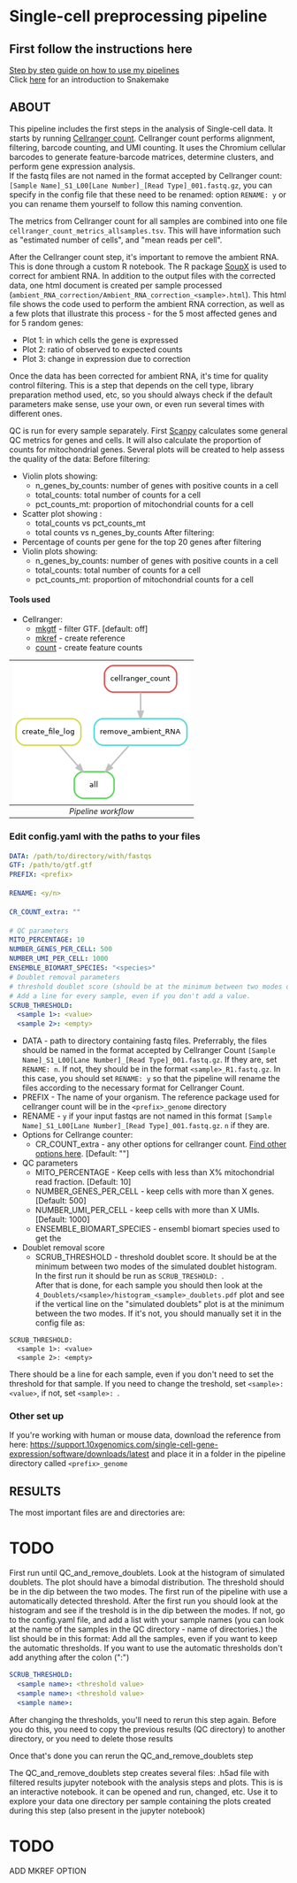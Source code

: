 # Single-cell preprocessing pipeline

## First follow the instructions here

[Step by step guide on how to use my pipelines](https://carolinapb.github.io/2021-06-23-how-to-run-my-pipelines/)  
Click [here](https://github.com/CarolinaPB/snakemake-template/blob/master/Short%20introduction%20to%20Snakemake.pdf) for an introduction to Snakemake

## ABOUT

This pipeline includes the first steps in the analysis of Single-cell data.
It starts by running [Cellranger count](https://support.10xgenomics.com/single-cell-gene-expression/software/pipelines/latest/using/count). Cellranger count performs alignment, filtering, barcode counting, and UMI counting. It uses the Chromium cellular barcodes to generate feature-barcode matrices, determine clusters, and perform gene expression analysis.  
If the fastq files are not named in the format accepted by Cellranger count: `[Sample Name]_S1_L00[Lane Number]_[Read Type]_001.fastq.gz`, you can specify in the config file that these need to be renamed: option `RENAME: y` or you can rename them yourself to follow this naming convention.

The metrics from Cellranger count for all samples are combined into one file `cellranger_count_metrics_allsamples.tsv`. This will have information such as "estimated number of cells", and "mean reads per cell".

After the Cellranger count step, it's important to remove the ambient RNA. This is done through a custom R notebook. The R package [SoupX](https://github.com/constantAmateur/SoupX) is used to correct for ambient RNA. In addition to the output files with the corrected data, one html document is created per sample processed (`ambient_RNA_correction/Ambient_RNA_correction_<sample>.html`). This html file shows the code used to perform the ambient RNA correction, as well as a few plots that illustrate this process - for the 5 most affected genes and for 5 random genes:

- Plot 1: in which cells the gene is expressed
- Plot 2: ratio of observed to expected counts
- Plot 3: change in expression due to correction

Once the data has been corrected for ambient RNA, it's time for quality control filtering. This is a step that depends on the cell type, library preparation method used, etc, so you should always check if the default parameters make sense, use your own, or even run several times with different ones.

QC is run for every sample separately. First [Scanpy](https://scanpy.readthedocs.io/en/stable/) calculates some general QC metrics for genes and cells. It will also calculate the proportion of counts for mitochondrial genes. Several plots will be created to help assess the quality of the data:
Before filtering:
- Violin plots showing:
  - n_genes_by_counts: number of genes with positive counts in a cell
  - total_counts: total number of counts for a cell
  - pct_counts_mt: proportion of mitochondrial counts for a cell
- Scatter plot showing :
  - total_counts vs pct_counts_mt
  - total counts vs n_genes_by_counts
After filtering:
- Percentage of counts per gene for the top 20 genes after filtering
- Violin plots showing:
  - n_genes_by_counts: number of genes with positive counts in a cell
  - total_counts: total number of counts for a cell
  - pct_counts_mt: proportion of mitochondrial counts for a cell



#### Tools used

- Cellranger:
  - [mkgtf](https://support.10xgenomics.com/single-cell-gene-expression/software/pipelines/latest/advanced/references#mkgtf) - filter GTF. [default: off]
  - [mkref](https://support.10xgenomics.com/single-cell-gene-expression/software/pipelines/latest/advanced/references#mkref) - create reference
  - [count](https://support.10xgenomics.com/single-cell-gene-expression/software/pipelines/latest/using/count) - create feature counts

| ![DAG](https://github.com/CarolinaPB/single-cell-data-processing/blob/master/workflow.png) |
|:--:|
|*Pipeline workflow* |

### Edit config.yaml with the paths to your files

```yaml
DATA: /path/to/directory/with/fastqs
GTF: /path/to/gtf.gtf
PREFIX: <prefix>

RENAME: <y/n>

CR_COUNT_extra: ""

# QC parameters
MITO_PERCENTAGE: 10
NUMBER_GENES_PER_CELL: 500 
NUMBER_UMI_PER_CELL: 1000
ENSEMBLE_BIOMART_SPECIES: "<species>"
# Doublet removal parameters
# threshold doublet score (should be at the minimum between two modes of the simulated doublet histogram)
# Add a line for every sample, even if you don't add a value.
SCRUB_THRESHOLD: 
  <sample 1>: <value>
  <sample 2>: <empty>
```

- DATA - path to directory containing fastq files. Preferrably, the files should be named in the format accepted by Cellranger Count `[Sample Name]_S1_L00[Lane Number]_[Read Type]_001.fastq.gz`. If they are, set `RENAME: n`. If not, they should be in the format `<sample>_R1.fastq.gz`. In this case, you should set `RENAME: y` so that the pipeline will rename the files according to the necessary format for Cellranger Count.
- PREFIX - The name of your organism. The reference package used for cellranger count will be in the `<prefix>_genome` directory
- RENAME - `y` if your input fastqs are not named in this format `[Sample Name]_S1_L00[Lane Number]_[Read Type]_001.fastq.gz`. `n` if they are.
- Options for Cellrange counter:
  - CR_COUNT_extra - any other options for cellranger count. [Find other options here](https://support.10xgenomics.com/single-cell-gene-expression/software/pipelines/latest/using/count#cr-count). [Default: ""]
- QC parameters
  - MITO_PERCENTAGE - Keep cells with less than X% mitochondrial read fraction. [Default: 10]
  - NUMBER_GENES_PER_CELL - keep cells with more than X genes. [Default: 500]
  - NUMBER_UMI_PER_CELL - keep cells with more than X UMIs. [Default: 1000]
  - ENSEMBLE_BIOMART_SPECIES -  ensembl biomart species used to get the
- Doublet removal score
  - SCRUB_THRESHOLD - threshold doublet score. It should be at the minimum between two modes of the simulated doublet histogram.   
  In the first run it should be run as `SCRUB_TRESHOLD: `.   
  After that is done, for each sample you should then look at the `4_Doublets/<sample>/histogram_<sample>_doublets.pdf` plot and see if the vertical line on the "simulated doublets" plot is at the minimum between the two modes. If it's not, you should manually set it in the config file as:

```
SCRUB_THRESHOLD: 
  <sample 1>: <value>
  <sample 2>: <empty>
```
There should be a line for each sample, even if you don't need to set the threshold for that sample. If you need to change the treshold, set `<sample>: <value>`, if not, set `<sample>: `.




### Other set up
If you're working with human or mouse data, download the reference from here:
<https://support.10xgenomics.com/single-cell-gene-expression/software/downloads/latest> and place it in a folder in the pipeline directory called `<prefix>_genome`

## RESULTS

The most important files are and directories are:  

# TODO

First run until QC_and_remove_doublets. Look at the histogram of simulated doublets. The plot should have a bimodal distribution. The threshold should be in the dip between the two modes. The first run of the pipeline with use a automatically detected threshold. After the first run you should look at the histogram and see if the treshold is in the dip between the modes. If not, go to the config.yaml file, and add a list with your sample names (you can look at the name of the samples in the QC directory - name of directories.)
the list should be in this format:
Add all the samples, even if you want to keep the automatic thresholds. If you want to use the automatic thresholds don't add anything after the colon (":")

```yaml
SCRUB_THRESHOLD: 
  <sample name>: <threshold value>
  <sample name>: <threshold value>
  <sample name>: 
```

After changing the thresholds, you'll need to rerun this step again. Before you do this, you need to copy the previous results (QC directory) to another directory, or you need to delete those results

Once that's done you can rerun the QC_and_remove_doublets step

The QC_and_remove_doublets step creates several files:
.h5ad file with filtered results
jupyter notebook with the analysis steps and plots. This is is an interactive notebook. it can be opened and run, changed, etc. Use it to explore your data
one directory per sample containing the plots created during this step (also present in the jupyter notebook)

# TODO

ADD MKREF OPTION
